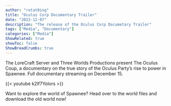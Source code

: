 ```yaml
---
author: "ratat0ing"
title: "Oculus Corp Documentary Trailer"
date: "2022-12-07"
description: "The release of the Oculus Corp Documetary Trailer"
tags: ["Media", "Documentary"]
categories: ["Media"]
ShowRelated: true
showToc: false
ShowBreadCrumbs: true
---
```


The LoreCraft Server and Three Worlds Productions present The Oculus Coup, a documentary on the true story of the Oculus Party’s rise to power in Spawnee. Full documentary streaming on December 15.

{{< youtube k2lf7Yolors >}}

Want to explore the world of Spawnee? Head over to the world files and download the old world now!
